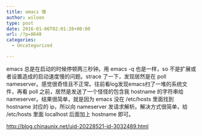 ```yaml
---
title: emacs 慢
author: wiloon
type: post
date: 2016-01-06T02:01:28+00:00
url: /?p=8648
categories:
  - Uncategorized

---
```

emacs 总是在启动的时候停顿两三秒钟。用 emacs -q 也是一样，so 不是扩展或者设置造成的启动速度慢的问题。strace 了一下，发现居然是在 poll nameserver。感觉很奇怪且不正常。往前看log发现emacs扫了一堆的系统文件，再看 poll 之前，居然是发送了一个怪怪的包含我 hostname 的字符串给 nameserver。结果很简单，就是因为 emacs 没在 /etc/hosts 里面找到 hostname 对应的 ip，所以向 nameserver 发请求解析。解决方式很简单，给 /etc/hosts 里面 localhost 后面加上 hostname 即可。

http://blog.chinaunix.net/uid-20228521-id-3032489.html